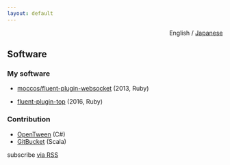 ```yaml
---
layout: default
---
```


<p style="text-align:right">English / <a href="index.jp.html">Japanese</a></p>

## Software

### My software

* [moccos/fluent-plugin-websocket](https://github.com/moccos/fluent-plugin-websocket) (2013, Ruby)
+ [fluent-plugin-top](https://github.com/moccos/fluent-plugin-top) (2016, Ruby)

### Contribution

* [OpenTween](https://github.com/opentween/OpenTween) (C#)
* [GitBucket](https://github.com/gitbucket/gitbucket) (Scala)

<p class="rss-subscribe">subscribe <a href="{{ "/feed.xml" | prepend: site.baseurl }}">via RSS</a></p>
